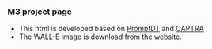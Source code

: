 ### M3 project page

* This html is developed based on [PromptDT](https://github.com/mxu34/mxu34.github.io/tree/master/PromptDT) and [CAPTRA](https://github.com/yijiaweng/CAPTRA/tree/gh-pages)
* The WALL-E image is download from the [website](https://freepngimg.com/).

